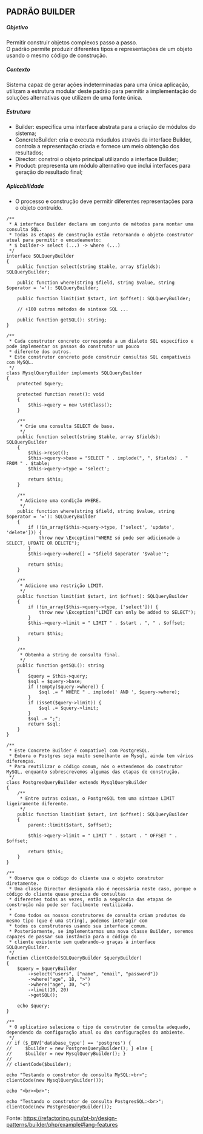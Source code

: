 ## PADRÃO BUILDER

##### Objetivo
Permitir construir objetos complexos passo a passo.  
O padrão permite produzir diferentes tipos e representações de um objeto usando o mesmo código de construção.

##### Contexto
Sistema capaz de gerar ações indeterminadas para uma única aplicação, utilizam a estrutura modular deste padrão para permitir a implementação do soluções alternativas que utilizem de uma fonte única.

##### Estrutura
- Builder: especifica uma interface abstrata para a criação de módulos do sistema;
- ConcreteBuilder: cria e executa móudulos através da interface Builder, controla a representação criada e fornece um meio obtenção dos resultados;
- Director: constroi o objeto principal utilizando a interface Builder;
- Product: prepresenta um módulo alternativo que inclui interfaces para geração do resultado final;

##### Aplicabilidade
- O processo e construção deve permitir diferentes representações para o objeto contruído.

~~~~
/**
 * A interface Builder declara um conjunto de métodos para montar uma consulta SQL.
 * Todas as etapas de construção estão retornando o objeto construtor atual para permitir o encadeamento:
 * $ builder-> select (...) -> where (...)
 */
interface SQLQueryBuilder
{
    public function select(string $table, array $fields): SQLQueryBuilder;

    public function where(string $field, string $value, string $operator = '='): SQLQueryBuilder;

    public function limit(int $start, int $offset): SQLQueryBuilder;

    // +100 outros métodos de sintaxe SQL ...

    public function getSQL(): string;
}

/**
 * Cada construtor concreto corresponde a um dialeto SQL específico e pode implementar os passos do construtor um pouco
 * diferente dos outros.
 * Este construtor concreto pode construir consultas SQL compatíveis com MySQL.
 */
class MysqlQueryBuilder implements SQLQueryBuilder
{
    protected $query;

    protected function reset(): void
    {
        $this->query = new \stdClass();
    }

    /**
     * Crie uma consulta SELECT de base.
     */
    public function select(string $table, array $fields): SQLQueryBuilder
    {
        $this->reset();
        $this->query->base = "SELECT " . implode(", ", $fields) . " FROM " . $table;
        $this->query->type = 'select';

        return $this;
    }

    /**
     * Adicione uma condição WHERE.
     */
    public function where(string $field, string $value, string $operator = '='): SQLQueryBuilder
    {
        if (!in_array($this->query->type, ['select', 'update', 'delete'])) {
            throw new \Exception("WHERE só pode ser adicionado a SELECT, UPDATE OR DELETE");
        }
        $this->query->where[] = "$field $operator '$value'";

        return $this;
    }

    /**
     * Adicione uma restrição LIMIT.
     */
    public function limit(int $start, int $offset): SQLQueryBuilder
    {
        if (!in_array($this->query->type, ['select'])) {
            throw new \Exception("LIMIT can only be added to SELECT");
        }
        $this->query->limit = " LIMIT " . $start . ", " . $offset;

        return $this;
    }

    /**
     * Obtenha a string de consulta final.
     */
    public function getSQL(): string
    {
        $query = $this->query;
        $sql = $query->base;
        if (!empty($query->where)) {
            $sql .= " WHERE " . implode(' AND ', $query->where);
        }
        if (isset($query->limit)) {
            $sql .= $query->limit;
        }
        $sql .= ";";
        return $sql;
    }
}

/**
 * Este Concrete Builder é compatível com PostgreSQL.
 * Embora o Postgres seja muito semelhante ao Mysql, ainda tem vários diferenças.
 * Para reutilizar o código comum, nós o estendemos do construtor MySQL, enquanto sobrescrevemos algumas das etapas de construção.
 */
class PostgresQueryBuilder extends MysqlQueryBuilder
{
    /**
     * Entre outras coisas, o PostgreSQL tem uma sintaxe LIMIT ligeiramente diferente.
     */
    public function limit(int $start, int $offset): SQLQueryBuilder
    {
        parent::limit($start, $offset);

        $this->query->limit = " LIMIT " . $start . " OFFSET " . $offset;

        return $this;
    }
}

/**
 * Observe que o código do cliente usa o objeto construtor diretamente.
 * Uma classe Director designada não é necessária neste caso, porque o código do cliente quase precisa de consultas
 * diferentes todas as vezes, então a sequência das etapas de construção não pode ser facilmente reutilizada.
 *
 * Como todos os nossos construtores de consulta criam produtos do mesmo tipo (que é uma string), podemos interagir com
 * todos os construtores usando sua interface comum.
 * Posteriormente, se implementarmos uma nova classe Builder, seremos capazes de passar sua instância para o código do
 * cliente existente sem quebrando-o graças à interface SQLQueryBuilder.
 */
function clientCode(SQLQueryBuilder $queryBuilder)
{
    $query = $queryBuilder
        ->select("users", ["name", "email", "password"])
        ->where("age", 18, ">")
        ->where("age", 30, "<")
        ->limit(10, 20)
        ->getSQL();

    echo $query;
}

/**
 * O aplicativo seleciona o tipo de construtor de consulta adequado, dependendo da configuração atual ou das configurações do ambiente.
 */
// if ($_ENV['database_type'] == 'postgres') {
//     $builder = new PostgresQueryBuilder(); } else {
//     $builder = new MysqlQueryBuilder(); }
//
// clientCode($builder);

echo "Testando o construtor de consulta MySQL:<br>";
clientCode(new MysqlQueryBuilder());

echo "<br><br>";

echo "Testando o construtor de consulta PostgresSQL:<br>";
clientCode(new PostgresQueryBuilder());
~~~~

Fonte: https://refactoring.guru/pt-br/design-patterns/builder/php/example#lang-features
